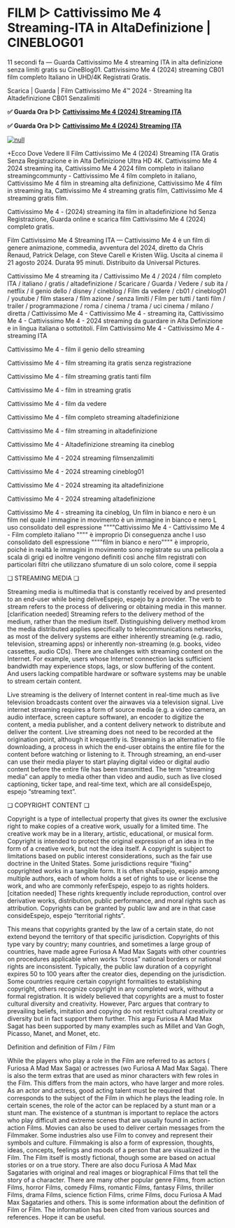 # FILM ▷ Cattivissimo Me 4 Streaming-ITA in AltaDefinizione | CINEBLOG01

11 secondi fa — Guarda Cattivissimo Me 4 streaming ITA in alta definizione senza limiti gratis su CineBlog01. Cattivissimo Me 4 (2024) streaming CB01 film completo Italiano in UHD/4K Registrati Gratis.

Scarica | Guarda | Film Cattivissimo Me 4™ 2024 - Streaming Ita Altadefinizione CB01 Senzalimiti

**✅ Guarda Ora ▷▷ [Cattivissimo Me 4 (2024) Streaming ITA](https://t.co/S0hwrwkRVZ)**

**✅ Guarda Ora ▷▷ [Cattivissimo Me 4 (2024) Streaming ITA](https://t.co/S0hwrwkRVZ)**

[![null](https://static.wixstatic.com/media/855a25_043b5abeb4ae4d35ac003198e7fe56ed~mv2.gif)](https://t.co/S0hwrwkRVZ)

+Ecco Dove Vedere Il Film Cattivissimo Me 4 (2024) Streaming ITA Gratis Senza Registrazione e in Alta Definizione Ultra HD 4K. Cattivissimo Me 4 2024 streaming ita, Cattivissimo Me 4 2024 film completo in italiano streamingcommunty - Cattivissimo Me 4 film completo in italiano, Cattivissimo Me 4 film in streaming alta definizione, Cattivissimo Me 4 film in streaming ita, Cattivissimo Me 4 streaming gratis film, Cattivissimo Me 4 streaming gratis film.

Cattivissimo Me 4 - (2024) streaming ita film in altadefinizione hd Senza Registrazione, Guarda online e scarica film Cattivissimo Me 4 (2024) completo gratis.

Film Cattivissimo Me 4 Streaming ITA — Cattivissimo Me 4 è un film di genere animazione, commedia, avventura del 2024, diretto da Chris Renaud, Patrick Delage, con Steve Carell e Kristen Wiig. Uscita al cinema il 21 agosto 2024. Durata 95 minuti. Distribuito da Universal Pictures.

Cattivissimo Me 4 streaming ita / Cattivissimo Me 4 / 2024 / film completo ITA / italiano / gratis / altadefinizione / Scaricare / Guarda / Vedere / sub ita / netflix / il genio dello / disney / cineblog / Film da vedere / cb01 / cineblog01 / youtube / film stasera / film azione / senza limiti / Film per tutti / tanti film / trailer / programmazione / roma / cinema / trama / uci cinema / milano / diretta / Cattivissimo Me 4 - Cattivissimo Me 4 - streaming ita, Cattivissimo Me 4 - Cattivissimo Me 4 - 2024 streaming da guardare in Alta Definizione e in lingua italiana o sottotitoli. Film Cattivissimo Me 4 - Cattivissimo Me 4 - streaming ITA

Cattivissimo Me 4 - film il genio dello streaming

Cattivissimo Me 4 - film streaming ita gratis senza registrazione

Cattivissimo Me 4 - film streaming gratis tanti film

Cattivissimo Me 4 - film in streaming gratis

Cattivissimo Me 4 - film da vedere

Cattivissimo Me 4 - film completo streaming altadefinizione

Cattivissimo Me 4 - film streaming in altadefinizione

Cattivissimo Me 4 - Altadefinizione streaming ita cineblog

Cattivissimo Me 4 - 2024 streaming filmsenzalimiti

Cattivissimo Me 4 - 2024 streaming cineblog01

Cattivissimo Me 4 - 2024 streaming ita altadefinizione

Cattivissimo Me 4 - 2024 streaming altadefinizione

Cattivissimo Me 4 - streaming ita cineblog, Un film in bianco e nero è un film nel quale l immagine in movimento è un immagine in bianco e nero L uso consolidato dell espressione """"Cattivissimo Me 4 - Cattivissimo Me 4 - Film completo italiano """" è improprio Di conseguenza anche l uso consolidato dell espressione """"film in bianco e nero"""" è improprio, poiché in realtà le immagini in movimento sono registrate su una pellicola a scala di grigi ed inoltre vengono definiti così anche film registrati con particolari filtri che utilizzano sfumature di un solo colore, come il seppia

❏ STREAMING MEDIA ❏

Streaming media is multimedia that is constantly received by and presented to an end-user while being deliveEspejo, espejo by a provider. The verb to stream refers to the process of delivering or obtaining media in this manner.[clarification needed] Streaming refers to the delivery method of the medium, rather than the medium itself. Distinguishing delivery method krom the media distributed applies specifically to telecommunications networks, as most of the delivery systems are either inherently streaming (e.g. radio, television, streaming apps) or inherently non-streaming (e.g. books, video cassettes, audio CDs). There are challenges with streaming content on the Internet. For example, users whose Internet connection lacks sufficient bandwidth may experience stops, lags, or slow buffering of the content. And users lacking compatible hardware or software systems may be unable to stream certain content.

Live streaming is the delivery of Internet content in real-time much as live television broadcasts content over the airwaves via a television signal. Live internet streaming requires a form of source media (e.g. a video camera, an audio interface, screen capture software), an encoder to digitize the content, a media publisher, and a content delivery network to distribute and deliver the content. Live streaming does not need to be recorded at the origination point, although it krequently is. Streaming is an alternative to file downloading, a process in which the end-user obtains the entire file for the content before watching or listening to it. Through streaming, an end-user can use their media player to start playing digital video or digital audio content before the entire file has been transmitted. The term “streaming media” can apply to media other than video and audio, such as live closed captioning, ticker tape, and real-time text, which are all consideEspejo, espejo “streaming text”.

❏ COPYRIGHT CONTENT ❏

Copyright is a type of intellectual property that gives its owner the exclusive right to make copies of a creative work, usually for a limited time. The creative work may be in a literary, artistic, educational, or musical form. Copyright is intended to protect the original expression of an idea in the form of a creative work, but not the idea itself. A copyright is subject to limitations based on public interest considerations, such as the fair use doctrine in the United States. Some jurisdictions require “fixing” copyrighted works in a tangible form. It is often shaEspejo, espejo among multiple authors, each of whom holds a set of rights to use or license the work, and who are commonly referEspejo, espejo to as rights holders.[citation needed] These rights krequently include reproduction, control over derivative works, distribution, public performance, and moral rights such as attribution. Copyrights can be granted by public law and are in that case consideEspejo, espejo “territorial rights”.

This means that copyrights granted by the law of a certain state, do not extend beyond the territory of that specific jurisdiction. Copyrights of this type vary by country; many countries, and sometimes a large group of countries, have made agree Furiosa A Mad Max Sagats with other countries on procedures applicable when works “cross” national borders or national rights are inconsistent. Typically, the public law duration of a copyright expires 50 to 100 years after the creator dies, depending on the jurisdiction. Some countries require certain copyright formalities to establishing copyright, others recognize copyright in any completed work, without a formal registration. It is widely believed that copyrights are a must to foster cultural diversity and creativity. However, Parc argues that contrary to prevailing beliefs, imitation and copying do not restrict cultural creativity or diversity but in fact support them further. This argu Furiosa A Mad Max Sagat has been supported by many examples such as Millet and Van Gogh, Picasso, Manet, and Monet, etc.

Definition and definition of Film / Film

While the players who play a role in the Film are referred to as actors ( Furiosa A Mad Max Saga) or actresses (wo Furiosa A Mad Max Saga). There is also the term extras that are used as minor characters with few roles in the Film. This differs from the main actors, who have larger and more roles. As an actor and actress, good acting talent must be required that corresponds to the subject of the Film in which he plays the leading role. In certain scenes, the role of the actor can be replaced by a stunt man or a stunt man. The existence of a stuntman is important to replace the actors who play difficult and extreme scenes that are usually found in action-action Films. Movies can also be used to deliver certain messages from the Filmmaker. Some industries also use Film to convey and represent their symbols and culture. Filmmaking is also a form of expression, thoughts, ideas, concepts, feelings and moods of a person that are visualized in the Film. The Film itself is mostly fictional, though some are based on actual stories or on a true story. There are also docu Furiosa A Mad Max Sagataries with original and real images or biographical Films that tell the story of a character. There are many other popular genre Films, from action Films, horror Films, comedy Films, romantic Films, fantasy Films, thriller Films, drama Films, science fiction Films, crime Films, docu Furiosa A Mad Max Sagataries and others. This is some information about the definition of Film or Film. The information has been cited from various sources and references. Hope it can be useful.
